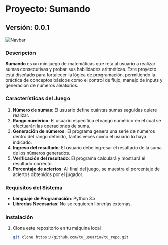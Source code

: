 # Proyecto: Sumando

## Versión: 0.0.1

![Navbar](../navbar.jpg)

### Descripción

**Sumando** es un minijuego de matemáticas que reta al usuario a realizar sumas consecutivas y probar sus habilidades aritméticas. Este proyecto está diseñado para fortalecer la lógica de programación, permitiendo la práctica de conceptos básicos como el control de flujo, manejo de inputs y generación de números aleatorios.

### Características del Juego

1. **Número de sumas**: El usuario define cuántas sumas seguidas quiere realizar.
2. **Rango numérico**: El usuario especifica el rango numérico en el cual se efectuarán las operaciones de suma.
3. **Generación de números**: El programa genera una serie de números dentro del rango definido, tantas veces como el usuario lo haya indicado.
4. **Ingreso del resultado**: El usuario debe ingresar el resultado de la suma de los números generados.
5. **Verificación del resultado**: El programa calculará y mostrará el resultado correcto.
6. **Porcentaje de aciertos**: Al final del juego, se muestra el porcentaje de aciertos obtenidos por el jugador.

### Requisitos del Sistema

- **Lenguaje de Programación**: Python 3.x
- **Librerías Necesarias**: No se requieren librerías externas.

### Instalación

1. Clona este repositorio en tu máquina local:
   ```bash
   git clone https://github.com/tu_usuario/tu_repo.git
